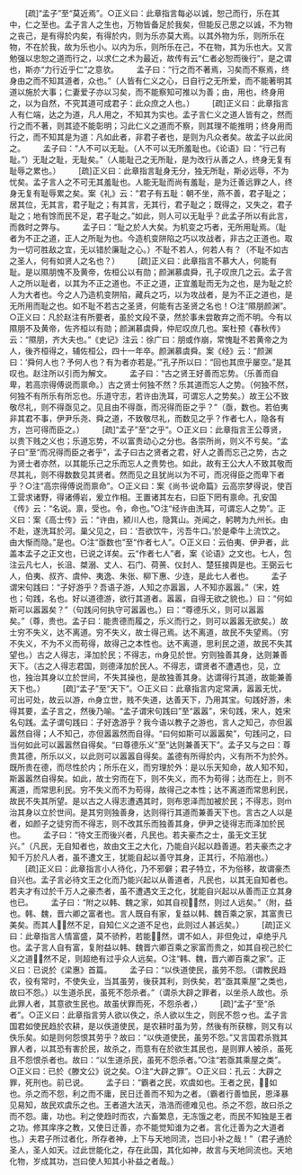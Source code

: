 <!-- { "loadSidebar": true } -->
　　[疏]“孟子”至“莫近焉”。○正义曰：此章指言每必以诚，恕己而行，乐在其中，仁之至也。孟子言人之生也，万物皆备足於我矣，但能反己思之以诚，不为物之丧己，是有得於内矣，有得於内，则为乐亦莫大焉。以其外物为乐，则所乐在物，不在於我，故为乐也小。以内为乐，则所乐在己，不在物，其为乐也大。又言勉强以忠恕之道而行之，以求仁之术为最近，故传有云“仁者必恕而後行”，是之谓也，斯亦“力行近乎仁”之意欤。
　　孟子曰：“行之而不著焉，习矣而不察焉，终身由之而不知其道者，众也。”（人皆有仁义之心，日自行之无所爱，而不能著明其道以施於大事；仁妻爱子亦以习矣，而不能察知可推以为善；由，用也，终身用之，以为自然，不究其道可成君子：此众庶之人也。）
　　[疏]正义曰：此章指言人有仁端，达之为道，凡人用之，不知其为实也。孟子言仁义之道人皆有之，然而行之而不著，则其迹不能彰明；习此仁义之道而不察，则其理不能推明；终身用而行之，而不知其是为道：凡如此者，非君子者也，是则为凡众者矣。故孟子以此闵之。
　　孟子曰：“人不可以无耻。（人不可以无所羞耻也。《论语》曰：“行己有耻。”）无耻之耻，无耻矣。”（人能耻己之无所耻，是为改行从善之人，终身无复有耻辱之累也。）
　　[疏]正义曰：此章指言耻身无分，独无所耻，斯必远辱，不为忧矣。孟子言人之不可无其羞耻也。人能无耻而尚有羞耻，是为迁善远罪之人，终身无复有耻辱累之矣。案《礼》云：“君子有五耻：朝不坐，燕不善，君子耻之；居其位，无其言，君子耻之；有其言，无其行，君子耻之；既得之，又失之，君子耻之；地有馀而民不足，君子耻之。”如此，则人可以无耻乎？此孟子所以有此言，而救时之弊与。
　　孟子曰：“耻之於人大矣。为机变之巧者，无所用耻焉。（耻者为不正之道，正人之所耻为也。今造机变阱陷之巧以攻战者，非古之正道也。取为一切可胜敌之宜，无以错於廉耻之心。）不耻不若人，何若人有？（不耻不如古之圣人，何有如贤人之名也？）
　　[疏]正义曰：此章指言不慕大人，何能有耻。是以隰朋愧不及黄帝，佐桓公以有勋；颜渊慕虞舜，孔子叹庶几之云。孟子言人之所以耻者，以其为不正之道也。不正之道，正宜羞耻而无为之也，是为耻之於人为大者也。今之人乃造机变阱陷，藏兵之巧，以为攻战者，是为不正之道也，是无所用而耻之也。如不耻不若古之圣贤，何能有古圣贤之名也！○注“隰朋颜渊”。○正义曰：凡於赵注有所要者，虽於文段不录，然於事未尝敢弃之而不明。今有以隰朋不及黄帝，佐齐桓以有勋；颜渊慕虞舜，仲尼叹庶几也。案杜预《春秋传》云：“隰朋，齐大夫也。”《史记》注云：徐广曰：朋或作崩，常愧耻不若黄帝之为人，後齐桓得之，辅佐桓公，四十一年卒。颜渊慕虞舜。案《经》云：“颜渊曰：‘舜何人也？予何人也？有为者亦若是。’”孔子所以曰：“回也其庶乎屡空。”是其叹也。赵注所以引而为解文。
　　孟子曰：“古之贤王好善而忘势。（乐善而自卑，若高宗得傅说而禀命。）古之贤士何独不然？乐其道而忘人之势。（何独不然，何独不有所乐有所忘也。乐道守志，若许由洗耳，可谓忘人之势矣。）故王公不致敬尽礼，则不得亟见之。见且由不得亟，而况得而臣之乎？”（亟，数也。若伯夷非其君不事，伊尹乐尧、舜之道，不致敬尽礼，而数见之乎？作者七人，隐各有方，岂可得而臣之。）
　　[疏]“孟子”至“之乎”。○正义曰：此章指言王公尊贤，以贵下贱之义也；乐道忘势，不以富贵动心之分也。各崇所尚，则义不亏矣。“孟子曰”至“而况得而臣之者乎”，孟子曰古之贤者之君，好人之善而忘己之势，古之为贤士者亦然，以其能乐己之乐而忘人之贵势也。如此，故有王公大人不致其敬而尽其礼，则不得数数见其贤者。然而见之且犹尚以为不可，而况得臣之而卑下者乎？○注“高宗得傅说而禀命”。○正义曰：案《尚书·说命篇》云高宗梦得说，使百工营求诸野，得诸傅岩，爰立作相。王置诸其左右，曰臣下罔有禀命。孔安国《传》云：“名说。禀，受也。令，命也。”○注“经许由洗耳，可谓忘人之势”。正义曰：案《高士传》云：“许由，颍川人也，隐箕山。尧闻之，躬聘为九州长。由不赴，遂洗耳於河。巢父见之，曰：‘吾欲饮牛，污吾牛口。’於是牵牛上流饮之。由大惭而隐。”是也。○注“亟数也”至“作者七人”。○正义曰：云伯夷、伊尹者，此盖本孟子之正文也，已说之详矣。云“作者七人”者，案《论语》之文也。七人，包注云凡七人，长沮、桀溺、丈人、石门、荷蒉、仪封人、楚狂接舆是也。王弼云七人，伯夷、叔齐、虞仲、夷逸、朱张、柳下惠、少连，是此七人者也。
　　孟子谓宋句践曰：“子好游乎？吾语子游，人知之亦嚣嚣，人不知亦嚣嚣。”（宋，姓也；句践，名也。好以道德游，欲行其道者。嚣嚣，自得无欲之貌也。）曰：“何如斯可以嚣嚣矣？”（句践问何执守可嚣嚣也。）曰：“尊德乐义，则可以嚣嚣矣。”（尊，贵也。孟子曰：能贵德而履之，乐义而行之，则可以嚣嚣无欲矣。）故士穷不失义，达不离道。穷不失义，故士得己焉。达不离道，故民不失望焉。（穷不失义，不为不义而苟得，故得己之本性也。达不离道，思利民之道，故民不失其望也。）古之人得志，泽加於民；不得志，身见於世。穷则独善其身，达则兼善天下。（古之人得志君国，则德泽加於民人。不得志，谓贤者不遭遇也，见，立也，独治其身以立於世间，不失其操也，是故独善其身。达谓得行其道，故能兼善天下也。）
　　[疏]“孟子”至“天下”。○正义曰：此章指言内定常满，嚣嚣无忧，可出可处，故云以游，身立世，贱不失道，达善天下，乃用其宝。句践好游，未得其要，孟子言之，然後乃喻。“孟子谓宋句践曰”至“嚣嚣”，宋句践，宋人，姓宋名句践。孟子谓句践曰：子好逸游乎？我今语以教子之游也，言人之知己，亦但嚣嚣然自得；人不知己，亦但嚣嚣然而自得。“曰何如斯可以嚣嚣矣”，句践问之，曰当何如此可以嚣嚣然自得矣。“曰尊德乐义”至“达则兼善天下”。孟子又与之曰：尊贵其德，所乐以义，以此则可以嚣嚣自得矣。盖德有所得於内，义有所不为於外。既所贵在德，而尽性於内；所乐在义，而穷理於外：是以乐天知命，故人知不知，斯嚣嚣然自得矣。如此，故士穷而在下，则不失义，而不为苟得；达而在上，则不离道，而常思利民。穷不失义而不为苟得，故得己之本性；达不离道而常思利民，故民不失其所望。是以古之人得志遭遇其时，则布恩泽而加被於民；不得志，则治其身以立於世间。是其穷则独善身，达则得行其道而兼善天下也。言古之人以是者，如颜子之徒穷而不得志，则不改其乐而独善其身，伊尹之徒得志而泽加於民也。
　　孟子曰：“待文王而後兴者，凡民也。若夫豪杰之士，虽无文王犹兴。”（凡民，无自知者也，故由文王之大化，乃能自兴起以趋善道。若夫豪杰之才知千万於凡人者，虽不遭文王，犹能自起以善守其身，正其行，不陷溺也。）
　　[疏]正义曰：此章指言小人待化，乃不邪僻；君子特立，不为俗移，故谓豪杰自兴也。孟子言必待文王之化而乃能兴起以从善道者，凡民也，以其无自知者也。若夫才有过於千万人之豪杰者，虽不遭遇文王之化，犹能自兴起以从善而正立其身也已。
　　孟子曰：“附之以韩、魏之家，如其自视然，则过人远矣。”（附，益也。韩、魏，晋六卿之富者也。言人既自有家，复益以韩、魏百乘之家，其富贵已美矣。而其人然不足，自知仁义之道不足也，此则过人甚远矣。）
　　[疏]正义曰：此章指言人情富盛，莫不骄矜，若能然，谓不如人，非但免过，卓绝乎凡也。孟子言人自有富，复附益以韩、魏晋六卿百乘之家富而贵之，如其自视己於仁义之道然不足，则超绝有过乎众人远矣。○注“韩、魏，晋六卿百乘之家”。正义曰：已说於《梁惠》首篇。
　　孟子曰：“以佚道使民，虽劳不怨。（谓教民趋农，役有常时，不使失业，当其虽劳，後获其利，则佚矣，若“亟其乘屋”之类也，故曰不怨。）以生道杀民，虽死不怨杀者。”（谓杀大辟之罪者，以坐杀人故也。杀此罪人者，其意欲生民也。故虽伏罪而死，不怨杀者，）
　　[疏]“孟子”至“杀者”。○正义曰：此章指言劳人欲以佚之，杀人欲以生之，则民不怨ゥ也。孟子言国君如使民趋於农耕，是以佚道使民，是农耕时虽为劳，然後有所获稼，则又有以佚乐矣。如是则何怨恨其劳乎？故曰：“以佚道使民，虽劳不怨。”又言国君杀戮其罪人者，以其恐有害於民，故杀之，而意有在於欲生其民也，是则罪人被杀，虽死且不怨恨杀者也。故曰：“以生道杀民，虽死不怨杀者。”○注“若亟其乘屋之类”。○正义曰：已於《滕文公》说之矣。○注“大辟之罪”。○正义曰：孔云：大辟之罪，死刑也。前已说。
　　孟子曰：“霸者之民，欢虞如也。王者之民，如也。杀之而不怨，利之而不庸，民日迁善而不知为之者。（霸者行善恤民，恩泽暴见易知，故民欢虞乐之也。王者道大法天，浩浩而德难见也。杀之不怨，故曰杀之而不怨。庸，功也。利之使趋时而农，六畜繁息，无冻饿之老，而民不知独是王者之功。修其庠序之教，又使日迁善，亦不能觉知谁为之者。言化迁善为之大道者也。）夫君子所过者化，所存者神，上下与天地同流，岂曰小补之哉！”（君子通於圣人，圣人如天。过此世能化之，存在此国，其化如神，故言与天地同流也。天地化物，岁成其功，岂曰使人知其小补益之者哉。）
